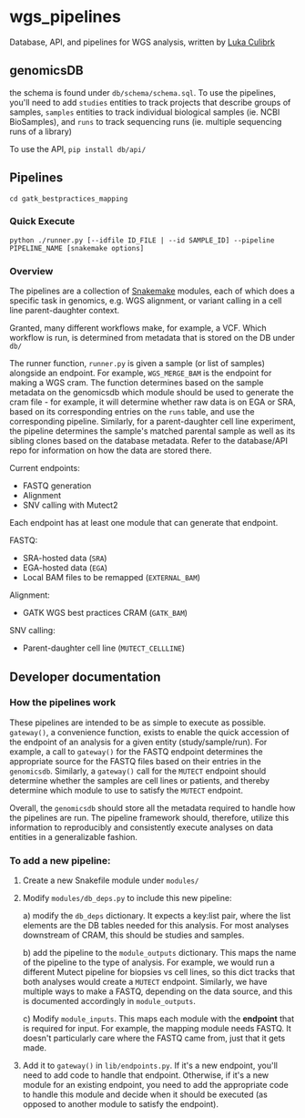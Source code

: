 # wgs_pipelines

Database, API, and pipelines for WGS analysis, written by [Luka Culibrk](https://github.com/lculibrk)

## genomicsDB

the schema is found under `db/schema/schema.sql`. To use the pipelines, you'll need to add `studies` entities to track projects that describe groups of samples, `samples` entities to track individual biological samples (ie. NCBI BioSamples), and `runs` to track sequencing runs (ie. multiple sequencing runs of a library)

To use the API, `pip install db/api/`

## Pipelines
```cd gatk_bestpractices_mapping```

### Quick Execute
```python ./runner.py [--idfile ID_FILE | --id SAMPLE_ID] --pipeline PIPELINE_NAME [snakemake options]```

### Overview

The pipelines are a collection of [Snakemake](https://snakemake.readthedocs.io/en/stable/) modules, each of which does a specific task in genomics, e.g. WGS alignment, or variant calling in a cell line parent-daughter context. 

Granted, many different workflows make, for example, a VCF. Which workflow is run, is determined from metadata that is stored on the DB under `db/`

The runner function, `runner.py` is given a sample (or list of samples) alongside an endpoint. For example, `WGS_MERGE_BAM` is the endpoint for making a WGS cram. 
The function determines based on the sample metadata on the genomicsdb which module should be used to generate the cram file - for example, it will determine whether raw data is on EGA or SRA, based on its corresponding entries on the `runs` table, and use the corresponding pipeline.
Similarly, for a parent-daughter cell line experiment, the pipeline determines the sample's matched parental sample as well as its sibling clones based on the database metadata. 
Refer to the database/API repo for information on how the data are stored there.

Current endpoints:
- FASTQ generation
- Alignment
- SNV calling with Mutect2

Each endpoint has at least one module that can generate that endpoint. 

FASTQ:
- SRA-hosted data (`SRA`)
- EGA-hosted data (`EGA`)
- Local BAM files to be remapped (`EXTERNAL_BAM`)

Alignment:
- GATK WGS best practices CRAM (`GATK_BAM`)

SNV calling:
- Parent-daughter cell line (`MUTECT_CELLLINE`)


## Developer documentation

### How the pipelines work

These pipelines are intended to be as simple to execute as possible. `gateway()`,  a convenience function, exists to enable the quick accession of the endpoint of an analysis for a given entity (study/sample/run). For example, a call to `gateway()` for the FASTQ endpoint determines the appropriate source for the FASTQ files based on their entries in the `genomicsdb`. Similarly, a `gateway()` call for the `MUTECT` endpoint should determine whether the samples are cell lines or patients, and thereby determine which module to use to satisfy the `MUTECT` endpoint.

Overall, the `genomicsdb` should store all the metadata required to handle how the pipelines are run. The pipeline framework should, therefore, utilize this information to reproducibly and consistently execute analyses on data entities in a generalizable fashion. 

### To add a new pipeline:
1. Create a new Snakefile module under `modules/`
2. Modify `modules/db_deps.py` to include this new pipeline:
   
   a) modify the `db_deps` dictionary. It expects a key:list pair, where the list elements are the DB tables needed for this analysis. For most analyses downstream of CRAM, this should be studies and samples.

   b) add the pipeline to the `module_outputs` dictionary. This maps the name of the pipeline to the type of analysis. For example, we would run a different Mutect pipeline for biopsies vs cell lines, so this dict tracks that both analyses would create a `MUTECT` endpoint. Similarly, we have multiple ways to make a FASTQ, depending on the data source, and this is documented accordingly in `module_outputs`.
   
   c) Modify `module_inputs`. This maps each module with the **endpoint** that is required for input. For example, the mapping module needs FASTQ. It doesn't particularly care where the FASTQ came from, just that it gets made.

3. Add it to `gateway()` in `lib/endpoints.py`. If it's a new endpoint, you'll need to add code to handle that endpoint. Otherwise, if it's a new module for an existing endpoint, you need to add the appropriate code to handle this module and decide when it should be executed (as opposed to another module to satisfy the endpoint). 




